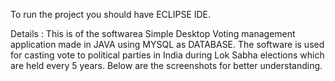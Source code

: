 To run the project you should have ECLIPSE IDE.

Details :
This is of the softwarea Simple Desktop Voting management application made in JAVA using MYSQL as DATABASE. The software is used for casting vote to political parties in India during Lok Sabha elections which are held every 5 years. Below are the screenshots for better understanding.


